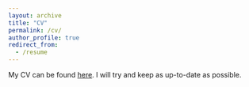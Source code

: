 ```yaml
---
layout: archive
title: "CV"
permalink: /cv/
author_profile: true
redirect_from:
  - /resume
---
```


My CV can be found [here](https://andreeaiana.github.io/files/241002_CV_IANA.pdf). I will try and keep as up-to-date as possible.
